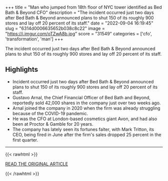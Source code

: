 +++
title = "Man who jumped from 18th floor of NYC tower identified as Bed Bath &amp; Beyond CFO"
description = "The incident occurred just two days after Bed Bath & Beyond announced plans to shut 150 of its roughly 900 stores and lay off 20 percent of its staff."
date = "2022-09-04 16:19:45"
slug = "6314d0006635652b038c8c22"
image = "https://i.imgur.com/oTZwA8b.jpg"
score = "31549"
categories = ['cfo', 'transformation', 'man']
+++

The incident occurred just two days after Bed Bath & Beyond announced plans to shut 150 of its roughly 900 stores and lay off 20 percent of its staff.

## Highlights

- Incident occurred just two days after Bed Bath & Beyond announced plans to shut 150 of its roughly 900 stores and lay off 20 percent of its staff.
- Gustavo Arnal, the Chief Financial Officer of Bed Bath and Beyond, reportedly sold 42,000 shares in the company just over two weeks ago.
- Arnal joined the company in 2020 when the firm was already struggling because of the COVID-19 pandemic.
- He was the CFO at London-based cosmetics giant Avon, and had also been at Proctor & Gamble for 20 years.
- The company has lately seen its fortunes falter, with Mark Tritton, its CEO, being fired in June after the firm's sales dropped 25 percent in the first quarter.

---

{{< rawhtml >}}
  <p class="article-category">
    <a target="_blank" href="https://www.cnbctv18.com/world/bed-bath-beyond-cfo-gustavo-arnal-jumps-from-manhattan-new-york-tower-to-his-death-14645821.htm">READ THE ORIGINAL ARTICLE</a>
  </p>
{{< /rawhtml >}}
